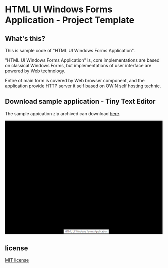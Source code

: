 # HTML UI Windows Forms Application - Project Template

## What's this?

This is sample code of "HTML UI Windows Forms Application".

"HTML UI Windows Forms Application" is, core implementations are based on classical Windows Forms,
 but implementations of user interface are powered by Web technology.
 
Entire of main form is covered by Web browser component, and the application provide HTTP server it self based on OWIN self hosting technic.

## Download sample application - Tiny Text Editor

The sample appication zip archived can download [here](releases/download/1st-commit/HTMLUIWinFormsApp.Sample.-.Tiny.Text.Editor.zip).

![movie - tiny text editor sample app](.contents/fig01-sampleapp.gif)

## license

[MIT license](LICENSE)
